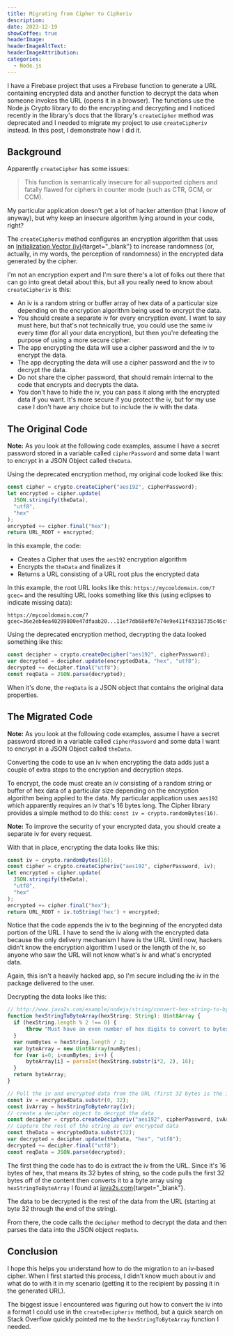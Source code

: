 ```yaml
---
title: Migrating from Cipher to Cipheriv
description: 
date: 2023-12-19
showCoffee: true
headerImage: 
headerImageAltText: 
headerImageAttribution: 
categories:
  - Node.js
---
```


I have a Firebase project that uses a Firebase function to generate a URL containing encrypted data and another function to decrypt the data when someone invokes the URL (opens it in a browser). The functions use the Node.js Crypto library to do the encrypting and decrypting and I noticed recently in the library's docs that the library's `createCipher` method was deprecated and I needed to migrate my project to use `createCipheriv` instead. In this post, I demonstrate how I did it.

## Background

Apparently `createCipher` has some issues:

> This function is semantically insecure for all supported ciphers and fatally flawed for ciphers in counter mode (such as CTR, GCM, or CCM).

My particular application doesn't get a lot of hacker attention (that I know of anyway), but why keep an insecure algorithm lying around in your code, right?

The `createCipheriv` method configures an encryption algorithm that uses an [Initialization Vector (iv)](https://en.wikipedia.org/wiki/Initialization_vector){target="_blank"} to increase randomness (or, actually, in my words, the perception of randomness) in the encrypted data generated by the cipher.

I'm not an encryption expert and I'm sure there's a lot of folks out there that can go into great detail about this, but all you really need to know about `createCipheriv` is this:

* An iv is a random string or buffer array of hex data of a particular size depending on the encryption algorithm being used to encrypt the data.
* You should create a separate iv for every encryption event. I want to say must here, but that's not technically true, you could use the same iv every time (for all your data encryption), but then you're defeating the purpose of using a more secure cipher.
* The app encrypting the data will use a cipher password and the iv to encrypt the data.
* The app decrypting the data will use a cipher password and the iv to decrypt the data.
* Do not share the cipher password, that should remain internal to the code that encrypts and decrypts the data.
* You don't have to hide the iv, you can pass it along with the encrypted data if you want. It's more secure if you protect the iv, but for my use case I don't have any choice but to include the iv with the data.

## The Original Code

**Note:** As you look at the following code examples, assume I have a secret password stored in a variable called `cipherPassword` and some data I want to encrypt in a JSON Object called `theData`.

Using the deprecated encryption method, my original code looked like this:

```ts
const cipher = crypto.createCipher("aes192", cipherPassword);
let encrypted = cipher.update(
  JSON.stringify(theData),
  "utf8",
  "hex"
);
encrypted += cipher.final("hex");
return URL_ROOT + encrypted;
```

In this example, the code:

* Creates a Cipher that uses the `aes192` encryption algorithm
* Encrypts the `theData` and finalizes it
* Returns a URL consisting of a URL root plus the encrypted data

In this example, the root URL looks like this: `https://mycooldomain.com/?gcec=` and the resulting URL looks something like this (using eclipses to indicate missing data):

```
https://mycooldomain.com/?gcec=36e2eb4ea40299800e47dfaab20...11ef7db68ef07e74e9e411f43316735c46cffaaed
```

Using the deprecated encryption method, decrypting the data looked something like this:

```ts
const decipher = crypto.createDecipher("aes192", cipherPassword);
var decrypted = decipher.update(encryptedData, "hex", "utf8");
decrypted += decipher.final("utf8");
const reqData = JSON.parse(decrypted);
```

When it's done, the `reqData` is a JSON object that contains the original data properties.

## The Migrated Code

**Note:** As you look at the following code examples, assume I have a secret password stored in a variable called `cipherPassword` and some data I want to encrypt in a JSON Object called `theData`.

Converting the code to use an iv when encrypting the data adds just a couple of extra steps to the encryption and decryption steps. 

To encrypt, the code must create an iv consisting of a random string or buffer of hex data of a particular size depending on the encryption algorithm being applied to the data. My particular application uses `aes192` which apparently requires an iv that's 16 bytes long. The Cipher library provides a simple method to do this: `const iv = crypto.randomBytes(16)`. 

**Note:** To improve the security of your encrypted data, you should create a separate iv for every request.

With that in place, encrypting the data looks like this:

```ts
const iv = crypto.randomBytes(16);
const cipher = crypto.createCipheriv("aes192", cipherPassword, iv);
let encrypted = cipher.update(
  JSON.stringify(theData), 
  "utf8", 
  "hex"
);
encrypted += cipher.final("hex");
return URL_ROOT + iv.toString('hex') + encrypted;
```

Notice that the code appends the iv to the beginning of the encrypted data portion of the URL. I have to send the iv along with the encrypted data because the only delivery mechanism I have is the URL. Until now, hackers didn't know the encryption algorithm I used or the length of the iv, so anyone who saw the URL will not know what's iv and what's encrypted data.

Again, this isn't a heavily hacked app, so I'm secure including the iv in the package delivered to the user.

Decrypting the data looks like this:

```ts
// http://www.java2s.com/example/nodejs/string/convert-hex-string-to-byte-array.html
function hexStringToByteArray(hexString: String): Uint8Array {
  if (hexString.length % 2 !== 0) {
      throw "Must have an even number of hex digits to convert to bytes";
  }
  var numBytes = hexString.length / 2;
  var byteArray = new Uint8Array(numBytes);
  for (var i=0; i<numBytes; i++) {
      byteArray[i] = parseInt(hexString.substr(i*2, 2), 16);
  }
  return byteArray;
}

// Pull the iv and encrypted data from the URL (first 32 bytes is the iv)
const iv = encryptedData.substr(0, 32);
const ivArray = hexStringToByteArray(iv);
// create a decipher object to decrypt the data
const decipher = crypto.createDecipheriv("aes192", cipherPassword, ivArray);
// capture the rest of the string as our encrypted data
const theData = encryptedData.substr(32);
var decrypted = decipher.update(theData, "hex", "utf8");
decrypted += decipher.final("utf8");
const reqData = JSON.parse(decrypted);
```

The first thing the code has to do is extract the iv from the URL. Since it's 16 bytes of hex, that means its 32 bytes of string, so the code pulls the first 32 bytes off of the content then converts it to a byte array using `hexStringToByteArray` I found at [java2s.com](http://www.java2s.com/example/nodejs/string/convert-hex-string-to-byte-array.html){target="_blank"}.

The data to be decrypted is the rest of the data from the URL (starting at byte 32 through the end of the string).

From there, the code calls the `decipher` method to decrypt the data and then parses the data into the JSON object `reqData`. 

## Conclusion

I hope this helps you understand how to do the migration to an iv-based cipher. When I first started this process, I didn't know much about iv and what do to with it in my scenario (getting it to the recipient by passing it in the generated URL).

The biggest issue I encountered was figuring out how to convert the iv into a format I could use in the `createDecipheriv` method, but a quick search on Stack Overflow quickly pointed me to the `hexStringToByteArray` function I needed.
